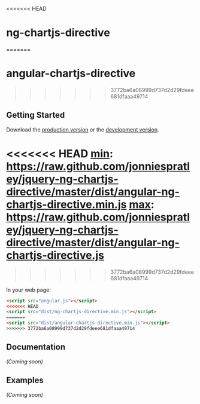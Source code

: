 <<<<<<< HEAD
# ng-chartjs-directive
=======
# angular-chartjs-directive
>>>>>>> 3772ba6a08999d737d2d29fdeee681dfaaa49714



## Getting Started

Download the [production version][min] or the [development version][max].

<<<<<<< HEAD
[min]: https://raw.github.com/jonniespratley/jquery-ng-chartjs-directive/master/dist/angular-ng-chartjs-directive.min.js
[max]: https://raw.github.com/jonniespratley/jquery-ng-chartjs-directive/master/dist/angular-ng-chartjs-directive.js
=======
[min]: https://raw.github.com/jonniespratley/jquery-angular-chartjs-directive/master/dist/angular-angular-chartjs-directive.min.js
[max]: https://raw.github.com/jonniespratley/jquery-angular-chartjs-directive/master/dist/angular-angular-chartjs-directive.js
>>>>>>> 3772ba6a08999d737d2d29fdeee681dfaaa49714

In your web page:

```html
<script src="angular.js"></script>
<<<<<<< HEAD
<script src="dist/ng-chartjs-directive.min.js"></script>
=======
<script src="dist/angular-chartjs-directive.min.js"></script>
>>>>>>> 3772ba6a08999d737d2d29fdeee681dfaaa49714
```

## Documentation
_(Coming soon)_

## Examples
_(Coming soon)_

